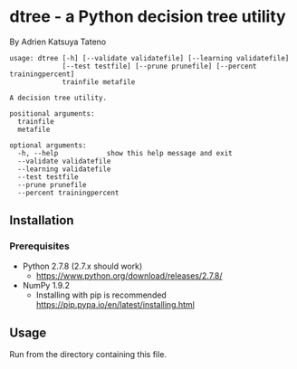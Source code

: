 # dtree - a Python decision tree utility
By Adrien Katsuya Tateno

```
usage: dtree [-h] [--validate validatefile] [--learning validatefile]
             [--test testfile] [--prune prunefile] [--percent trainingpercent]
             trainfile metafile

A decision tree utility.

positional arguments:
  trainfile
  metafile

optional arguments:
  -h, --help            show this help message and exit
  --validate validatefile
  --learning validatefile
  --test testfile
  --prune prunefile
  --percent trainingpercent
```

## Installation

### Prerequisites
* Python 2.7.8 (2.7.x should work)
  * https://www.python.org/download/releases/2.7.8/
* NumPy 1.9.2
  * Installing with pip is recommended https://pip.pypa.io/en/latest/installing.html

## Usage

Run from the directory containing this file.

